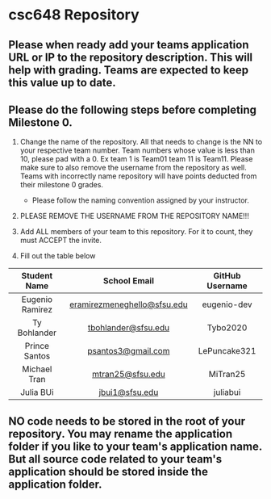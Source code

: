 # csc648 Repository

## Please when ready add your teams application URL or IP to the repository description. This will help with grading. Teams are expected to keep this value up to date.

## Please do the following steps before completing Milestone 0.
1. Change the name of the repository. All that needs to change is the NN to your respective team number. Team numbers whose value is less than 10, please pad with a 0. Ex team 1 is Team01 team 11 is Team11. Please make sure to also remove the username from the repository as well. Teams with incorrectly name repository will have points deducted from their milestone 0 grades.
      - Please follow the naming convention assigned by your instructor.

1. PLEASE REMOVE THE USERNAME FROM THE REPOSITORY NAME!!!

2. Add ALL members of your team to this repository. For it to count, they must ACCEPT the invite.

3. Fill out the table below


| Student Name         |  School Email                    | GitHub Username |
|    :---:             |      :---:                       |     :---:       |
| Eugenio Ramirez      | eramirezmeneghello@sfsu.edu      | eugenio-dev     |
| Ty Bohlander         | tbohlander@sfsu.edu              | Tybo2020        |
| Prince Santos        | psantos3@gmail.com               | LePuncake321    |
| Michael Tran         | mtran25@sfsu.edu                 | MiTran25        |
| Julia BUi            | jbui1@sfsu.edu                   | juliabui        |

## NO code needs to be stored in the root of your repository. You may rename the application folder if you like to your team's application name. But all source code related to your team's application should be stored inside the application folder.

